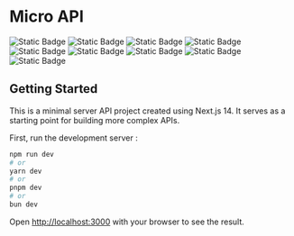 # Micro API

![Static Badge](https://img.shields.io/badge/%20node.js-22.7.0-blue_green?style=plastic&logo=nodedotjs) ![Static Badge](https://img.shields.io/badge/NPM-10.8.3-Matte%20Black?style=plastic&logo=npm&color=%2328282B) ![Static Badge](https://img.shields.io/badge/Next.js-14.2.15-blue?style=plastic&logo=nextdotjs) ![Static Badge](https://img.shields.io/badge/Next.js-14.2.15-blue?style=plastic&logo=tailwindcss) ![Static Badge](https://img.shields.io/badge/%20JavaScript-%233178C6?style=plastic&logo=javascript&color) ![Static Badge](https://img.shields.io/badge/%20TypeScript-%233178C6?style=plastic&logo=typescript&color) ![Static Badge](https://img.shields.io/badge/MongoDB-%23d5d8dc?style=plastic&logo=mongodb) ![Static Badge](https://img.shields.io/badge/bcrypt-%23d5d8dc?style=plastic&logo=codeceptjs&logoColor=%23566573&cacheSeconds=https%3A%2F%2Fgithub.com%2Fkelektiv%2Fnode.bcrypt.js) ![Static Badge](https://img.shields.io/badge/shields.io-%23d5d8dc?style=plastic&logo=shieldsdotio&logoColor=%23566573)

## Getting Started

This is a minimal server API project created using Next.js 14. It serves as a starting point for building more complex APIs.

First, run the development server :

```bash
npm run dev
# or
yarn dev
# or
pnpm dev
# or
bun dev
```

Open [http://localhost:3000](http://localhost:3000) with your browser to see the result.
